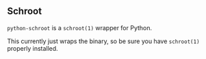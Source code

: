 Schroot
-------

`python-schroot` is a `schroot(1)` wrapper for Python.

This currently just wraps the binary, so be sure you have `schroot(1)`
properly installed.
